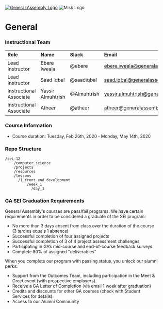 [![General Assembly Logo](https://camo.githubusercontent.com/1a91b05b8f4d44b5bbfb83abac2b0996d8e26c92/687474703a2f2f692e696d6775722e636f6d2f6b6538555354712e706e67)](https://generalassemb.ly/education/web-development-immersive)
![Misk Logo](https://i.ibb.co/KmXhJbm/Webp-net-resizeimage-1.png)

# General


### Instructional Team

|Role        | Name            | Slack       | Email |
|:--         | :--             | :--         | :-- |
|Lead Instructor  | Ebere Iweala      | @ebere  | ebere.iweala@generalassemb.ly |
|Lead Instructor | Saad Iqbal | @saadiqbal | saad.iqbal@generalassemb.ly 
|Instructional Associate | Yassir Almuhtrish | @Almuhtrish | yassir.almuhtrish@generalassemb.ly |
|Instructional Associate | Atheer |  @atheer  | atheer@generalassemb.ly |

### Course Information

- Course duration: Tuesday, Feb 26th, 2020 - Monday, May 14th, 2020 

### Repo Structure

```
/sei-12
    /computer_science
    /projects
    /resources
    /lessons
      /1_front_end_development
          /week_1
            /day_1
```

### GA SEI Graduation Requirements

General Assembly's courses are pass/fail programs. We have certain requirements in order to be considered a graduate of the SEI program:

- No more than 3 days absent from class over the duration of the course (3 tardies equals 1 absence)
- Successful completion of four assigned projects
- Successful completion of 3 of 4 project assessment challenges
- Participating in GA’s mid-course and end-of-course feedback surveys
- Complete 80% of assigned "deliverables"

When you complete our program with passing status, you unlock our alumni perks:

- Support from the Outcomes Team, including participation in the Meet & Greet event (with prospective employers).
- Receive a GA Letter of Completion (via email 1 week after graduation)
- Credits and discounts for other GA courses (check with Student Services for details).
- Access to our Alumni Community
